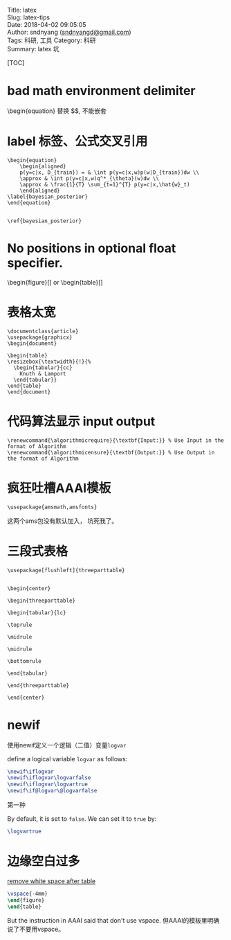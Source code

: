 Title: latex  
Slug: latex-tips  
Date: 2018-04-02 09:05:05  
Author: sndnyang (sndnyangd@gmail.com)     
Tags: 科研, 工具
Category: 科研      
Summary: latex 坑

[TOC]

# bad math environment delimiter 

\begin{equation} 替换 $$, 不能嵌套

# label 标签、公式交叉引用

	\begin{equation}
		\begin{aligned}
		p(y=c|x, D_{train}) = & \int p(y=c|x,w)p(w|D_{train})dw \\
		\approx & \int p(y=c|x,w)q^*_{\theta}(w)dw \\
		\approx & \frac{1}{T} \sum_{t=1}^{T} p(y=c|x,\hat{w}_t)  
		\end{aligned}
	\label{bayesian_posterior}
	\end{equation}


	\ref{bayesian_posterior}


# No positions in optional float specifier.

\begin{figure}[] or \begin{table}[]

# 表格太宽

	\documentclass{article}
	\usepackage{graphicx}
	\begin{document}
	
	\begin{table}
	\resizebox{\textwidth}{!}{%
	  \begin{tabular}{cc}
		Knuth & Lamport
	  \end{tabular}}
	\end{table}
	\end{document}



# 代码算法显示 input output

	\renewcommand{\algorithmicrequire}{\textbf{Input:}} % Use Input in the format of Algorithm
	\renewcommand{\algorithmicensure}{\textbf{Output:}} % Use Output in the format of Algorithm


# 疯狂吐槽AAAI模板

    \usepackage{amsmath,amsfonts}

这两个ams包没有默认加入， 坑死我了。


# 三段式表格


```
\usepackage[flushleft]{threeparttable}


\begin{center}

\begin{threeparttable}

\begin{tabular}{lc}

\toprule

\midrule

\midrule

\bottomrule

\end{tabular}

\end{threeparttable}

\end{center}

```



# newif

使用newif定义一个逻辑（二值）变量`logvar` 

 define a logical variable `logvar` as follows:

```latex
\newif\iflogvar
\newif\iflogvar\logvarfalse
\newif\iflogvar\logvartrue
\newif\if@logvar\@logvarfalse
```

第一种

By default, it is set to `false`. We can set it to `true` by:

```latex
\logvartrue
```

# 边缘空白过多

[remove white space after table](https://mylatexnotes.wordpress.com/2017/09/13/table-remove-white-space-after-table/)

```latex
\vspace{-4mm}
\end{figure}
\end{table}
```

But the instruction in AAAI said that don't use vspace. 但AAAI的模板里明确说了不要用vspace。